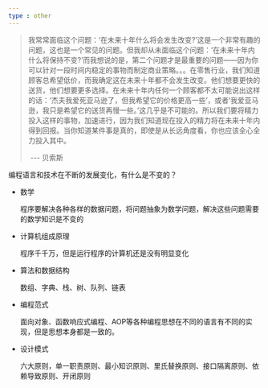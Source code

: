 ```yaml
---
type : other
---
```




> 我常常面临这个问题：‘在未来十年什么将会发生改变?’这是一个非常有趣的问题，这也是一个常见的问题。但我却从未面临这个问题：‘在未来十年内什么将保持不变?’而我想说的是，第二个问题才是最重要的问题——因为你可以针对一段时间内稳定的事物而制定商业策略。。。在零售行业，我们知道顾客总希望低价，而我确定这在未来十年都不会发生改变。他们想要更快的送货，他们想要更多选择。在未来十年内任何一个顾客都不太可能说出这样的话：‘杰夫我爱死亚马逊了，但我希望它的价格更高一些’，或者‘我爱亚马逊，我只是希望它的送货再慢一些。’这几乎是不可能的。所以我们要将精力投入这样的事物，加速进行，因为我们知道现在投入的精力将在未来十年内得到回报。当你知道某件事是真的，即使是从长远角度看，你也应该全心全力投入其中。
>
> ​																																						            --- 贝索斯

编程语言和技术在不断的发展变化，有什么是不变的？

* 数学

  程序要解决各种各样的数据问题，将问题抽象为数学问题，解决这些问题需要的数学知识是不变的

* 计算机组成原理

  程序千千万，但是运行程序的计算机还是没有明显变化

* 算法和数据结构

  数组、字典、栈、树、队列、链表

* 编程范式

  面向对象、函数响应式编程、AOP等各种编程思想在不同的语言有不同的实现，但是思想本身都是一致的。

* 设计模式

  六大原则，单一职责原则、最小知识原则、里氏替换原则、接口隔离原则、依赖导致原则、开闭原则